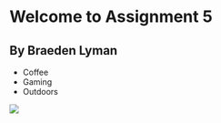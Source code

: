 <h1>Welcome to Assignment 5</h1>
<h2>By Braeden Lyman</h2>

<ul>
    <li>Coffee</li>
    <li>Gaming</li>
    <li>Outdoors</li>
</ul>

<img src="coffee.jpg">
<src link="https://en.wikipedia.org/wiki/Coffee">